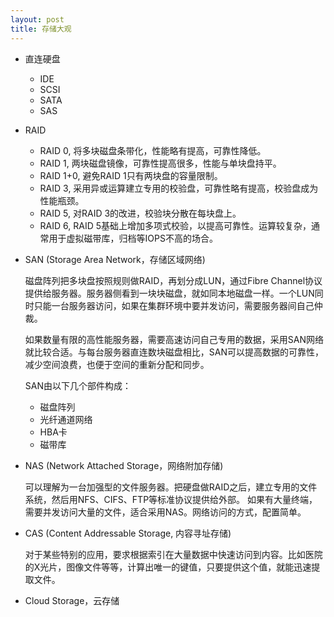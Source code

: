 ```yaml
---
layout: post
title: 存储大观
---
```

* 直连硬盘
    + IDE
    + SCSI
    + SATA
    + SAS

* RAID
    + RAID 0, 将多块磁盘条带化，性能略有提高，可靠性降低。
    + RAID 1, 两块磁盘镜像，可靠性提高很多，性能与单块盘持平。
    + RAID 1+0, 避免RAID 1只有两块盘的容量限制。
    + RAID 3, 采用异或运算建立专用的校验盘，可靠性略有提高，校验盘成为性能瓶颈。
    + RAID 5, 对RAID 3的改进，校验块分散在每块盘上。
    + RAID 6, RAID 5基础上增加多项式校验，以提高可靠性。运算较复杂，通常用于虚拟磁带库，归档等IOPS不高的场合。

* SAN (Storage Area Network，存储区域网络)

    磁盘阵列把多块盘按照规则做RAID，再划分成LUN，通过Fibre Channel协议提供给服务器。服务器侧看到一块块磁盘，就如同本地磁盘一样。一个LUN同时只能一台服务器访问，如果在集群环境中要并发访问，需要服务器间自己仲裁。

    如果数量有限的高性能服务器，需要高速访问自己专用的数据，采用SAN网络就比较合适。与每台服务器直连数块磁盘相比，SAN可以提高数据的可靠性，减少空间浪费，也便于空间的重新分配和同步。

    SAN由以下几个部件构成：

    + 磁盘阵列
    + 光纤通道网络
    + HBA卡
    + 磁带库

* NAS (Network Attached Storage，网络附加存储)

    可以理解为一台加强型的文件服务器。把硬盘做RAID之后，建立专用的文件系统，然后用NFS、CIFS、FTP等标准协议提供给外部。
    如果有大量终端，需要并发访问大量的文件，适合采用NAS。网络访问的方式，配置简单。

* CAS (Content Addressable Storage, 内容寻址存储)

    对于某些特别的应用，要求根据索引在大量数据中快速访问到内容。比如医院的X光片，图像文件等等，计算出唯一的键值，只要提供这个值，就能迅速提取文件。

* Cloud Storage，云存储

